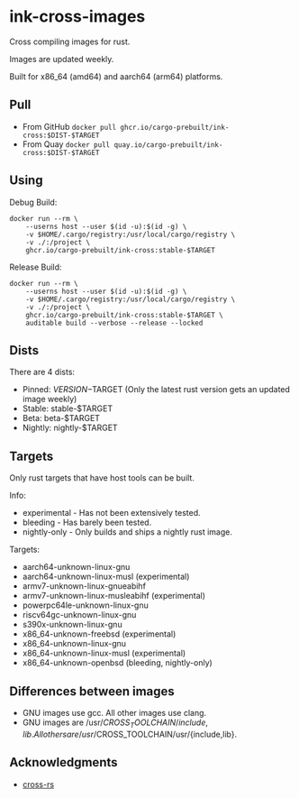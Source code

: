 # ink-cross-images

Cross compiling images for rust.

Images are updated weekly.

Built for x86_64 (amd64) and aarch64 (arm64) platforms.

## Pull

- From GitHub `docker pull ghcr.io/cargo-prebuilt/ink-cross:$DIST-$TARGET`
- From Quay `docker pull quay.io/cargo-prebuilt/ink-cross:$DIST-$TARGET`

## Using

Debug Build:

```shell
docker run --rm \
    --userns host --user $(id -u):$(id -g) \
    -v $HOME/.cargo/registry:/usr/local/cargo/registry \
    -v ./:/project \
    ghcr.io/cargo-prebuilt/ink-cross:stable-$TARGET
```

Release Build:

```shell
docker run --rm \
    --userns host --user $(id -u):$(id -g) \
    -v $HOME/.cargo/registry:/usr/local/cargo/registry \
    -v ./:/project \
    ghcr.io/cargo-prebuilt/ink-cross:stable-$TARGET \
    auditable build --verbose --release --locked
```

## Dists

There are 4 dists:
- Pinned: $VERSION-$TARGET (Only the latest rust version gets an updated image weekly)
- Stable: stable-$TARGET
- Beta: beta-$TARGET
- Nightly: nightly-$TARGET

## Targets

Only rust targets that have host tools can be built.

Info:
- experimental - Has not been extensively tested.
- bleeding - Has barely been tested.
- nightly-only - Only builds and ships a nightly rust image.

Targets:
- aarch64-unknown-linux-gnu
- aarch64-unknown-linux-musl (experimental)
- armv7-unknown-linux-gnueabihf
- armv7-unknown-linux-musleabihf (experimental)
- powerpc64le-unknown-linux-gnu
- riscv64gc-unknown-linux-gnu
- s390x-unknown-linux-gnu
- x86_64-unknown-freebsd (experimental)
- x86_64-unknown-linux-gnu
- x86_64-unknown-linux-musl (experimental)
- x86_64-unknown-openbsd (bleeding, nightly-only)

## Differences between images

- GNU images use gcc.
  All other images use clang.
- GNU images are /usr/$CROSS_TOOLCHAIN/{include,lib}.
  All others are /usr/$CROSS_TOOLCHAIN/usr/{include,lib}.

## Acknowledgments

- [cross-rs](https://github.com/cross-rs/cross)

